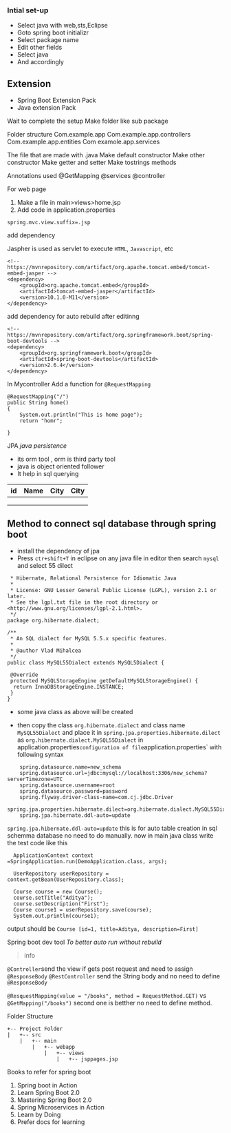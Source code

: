 ### Intial set-up

- Select java with web,sts,Eclipse
- Goto spring boot initializr
- Select package name
- Edit other fields
- Select java
- And accordingly

## Extension

- Spring Boot Extension Pack
- Java extension Pack

Wait to complete the setup
Make folder like sub package

Folder structure
Com.example.app
Com.example.app.controllers
Com.example.app.entities
Com examole.app.services

The file that are made with .java
Make default constructor
Make other constructor
Make getter and setter
Make tostrings methods

Annotations used
@GetMapping
@services
@controller

For web page

1. Make a file in main>views>home.jsp
2. Add code in application.properties

``` spring.mvc.view.prefix=/views/
spring.mvc.view.suffix=.jsp
```

add dependency

Jaspher is used as servlet to execute `HTML`, `Javascript`, etc

```
<!-- https://mvnrepository.com/artifact/org.apache.tomcat.embed/tomcat-embed-jasper -->
<dependency>
    <groupId>org.apache.tomcat.embed</groupId>
    <artifactId>tomcat-embed-jasper</artifactId>
    <version>10.1.0-M11</version>
</dependency>

```

add dependency for auto rebuild after editinng

```
<!-- https://mvnrepository.com/artifact/org.springframework.boot/spring-boot-devtools -->
<dependency>
    <groupId>org.springframework.boot</groupId>
    <artifactId>spring-boot-devtools</artifactId>
    <version>2.6.4</version>
</dependency>
```

In Mycontroller
Add a function for `@RequestMapping`

```
@RequestMapping("/")
public String home()
{
    System.out.println("This is home page");
    return "homr";

}
```

JPA *java persistence*

- its orm tool , orm is third party tool
- java is object oriented follower
- It help in sql querying

|  id |  Name |  City | City |
---|---|---|---
|||||
|||||
|||||

## Method to connect sql database through spring boot

- install the dependency of jpa
- Press `ctr+shift+T` in eclipse on any java file in editor then search `mysql` and select 55 dilect

```
 * Hibernate, Relational Persistence for Idiomatic Java
 *
 * License: GNU Lesser General Public License (LGPL), version 2.1 or later.
 * See the lgpl.txt file in the root directory or <http://www.gnu.org/licenses/lgpl-2.1.html>.
 */
package org.hibernate.dialect;

/**
 * An SQL dialect for MySQL 5.5.x specific features.
 *
 * @author Vlad Mihalcea
 */
public class MySQL55Dialect extends MySQL5Dialect {

 @Override
 protected MySQLStorageEngine getDefaultMySQLStorageEngine() {
  return InnoDBStorageEngine.INSTANCE;
 }
}
```

- some java class as above will be created

- then copy the class `org.hibernate.dialect` and class name `MySQL55Dialect` and place it in `spring.jpa.properties.hibernate.dilect`
as `org.hibernate.dialect.MySQL55Dialect` in application.properties`
configuration of file `application.properties` with following syntax

```
    spring.datasource.name=new_schema
    spring.datasource.url=jdbc:mysql://localhost:3306/new_schema?serverTimezone=UTC
    spring.datasource.username=root
    spring.datasource.password=password
    spring.flyway.driver-class-name=com.cj.jdbc.Driver
    spring.jpa.properties.hibernate.dilect=org.hibernate.dialect.MySQL55Dialect
    spring.jpa.hibernate.ddl-auto=update

```

`spring.jpa.hibernate.ddl-auto=update` this is for auto table creation in sql schemma database no need to do manually.
now in main java class
write the test code like this

```
  ApplicationContext context =SpringApplication.run(DemoApplication.class, args);
  
  UserRepository userRepository = context.getBean(UserRepository.class);
  
  Course course = new Course();
  course.setTitle("Aditya");
  course.setDescription("First");
  Course course1 = userRepository.save(course);
  System.out.println(course1);
```

output should be
`Course [id=1, title=Aditya, description=First]`

Spring boot dev tool *To better auto run without rebuild*

> info

`@Controller`send the view if gets post request and need to assign `@ResponseBody`
`@RestController` send the String body and no need to define `@ResponseBody`

`@ResquestMapping(value = "/books", method = RequestMethod.GET)` vs
`@GetMapping("/books")` second one is betther no need to define method.

Folder Structure
<!-- ```
.
+-- _config.yml
+-- _drafts
|   +-- begin-with-the-crazy-ideas.textile
|   +-- on-simplicity-in-technology.markdown
+-- _includes
|   +-- footer.html
|   +-- header.html
+-- _layouts
|   +-- default.html
|   +-- post.html
+-- _posts
|   +-- 2007-10-29-why-every-programmer-should-play-nethack.textile
|   +-- 2009-04-26-barcamp-boston-4-roundup.textile
+-- _data
|   +-- members.yml
+-- _site
+-- index.html
``` -->
```
+-- Project Folder
|   +-- src
    |   +-- main
        |   +-- webapp
            |   +-- views
                |   +-- jsppages.jsp

```
Books to refer for spring boot
1. Spring boot in Action
2. Learn Spring Boot 2.0
3. Mastering Spring Boot 2.0
4. Spring Microservices in Action
5. Learn by Doing
6. Prefer docs for learning